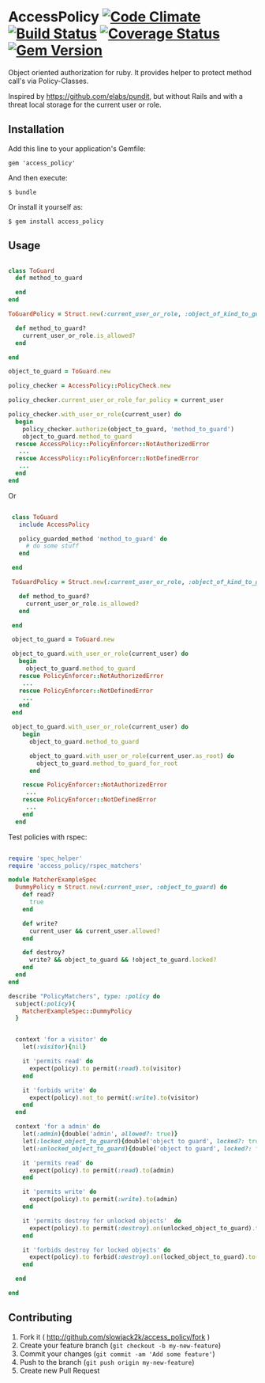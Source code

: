 # AccessPolicy [![Code Climate](https://codeclimate.com/github/slowjack2k/access_policy.png)](https://codeclimate.com/github/slowjack2k/access_policy) [![Build Status](https://travis-ci.org/slowjack2k/access_policy.png?branch=master)](https://travis-ci.org/slowjack2k/access_policy) [![Coverage Status](https://coveralls.io/repos/slowjack2k/access_policy/badge.png?branch=master)](https://coveralls.io/r/slowjack2k/access_policy?branch=master) [![Gem Version](https://badge.fury.io/rb/access_policy.png)](http://badge.fury.io/rb/access_policy)

Object oriented authorization for ruby. It provides helper to
protect method call's via Policy-Classes.

Inspired by https://github.com/elabs/pundit, but without Rails
and with a threat local storage for the current user or role.

## Installation

Add this line to your application's Gemfile:

    gem 'access_policy'

And then execute:

    $ bundle

Or install it yourself as:

    $ gem install access_policy

## Usage

```ruby

class ToGuard
  def method_to_guard

  end
end

ToGuardPolicy = Struct.new(:current_user_or_role, :object_of_kind_to_guard) do

  def method_to_guard?
    current_user_or_role.is_allowed?
  end

end

object_to_guard = ToGuard.new

policy_checker = AccessPolicy::PolicyCheck.new

policy_checker.current_user_or_role_for_policy = current_user

policy_checker.with_user_or_role(current_user) do
  begin
    policy_checker.authorize(object_to_guard, 'method_to_guard')
    object_to_guard.method_to_guard
  rescue AccessPolicy::PolicyEnforcer::NotAuthorizedError
   ...
  rescue AccessPolicy::PolicyEnforcer::NotDefinedError
   ...
  end
end


```

Or

```ruby

 class ToGuard
   include AccessPolicy

   policy_guarded_method 'method_to_guard' do
     # do some stuff
   end

 end

 ToGuardPolicy = Struct.new(:current_user_or_role, :object_of_kind_to_guard) do

   def method_to_guard?
     current_user_or_role.is_allowed?
   end

 end

 object_to_guard = ToGuard.new

 object_to_guard.with_user_or_role(current_user) do
   begin
     object_to_guard.method_to_guard
   rescue PolicyEnforcer::NotAuthorizedError
    ...
   rescue PolicyEnforcer::NotDefinedError
    ...
   end
 end

 object_to_guard.with_user_or_role(current_user) do
    begin
      object_to_guard.method_to_guard

      object_to_guard.with_user_or_role(current_user.as_root) do
        object_to_guard.method_to_guard_for_root
      end

    rescue PolicyEnforcer::NotAuthorizedError
     ...
    rescue PolicyEnforcer::NotDefinedError
     ...
    end
  end


```

Test policies with rspec:

```ruby

require 'spec_helper'
require 'access_policy/rspec_matchers'

module MatcherExampleSpec
  DummyPolicy = Struct.new(:current_user, :object_to_guard) do
    def read?
      true
    end

    def write?
      current_user && current_user.allowed?
    end

    def destroy?
      write? && object_to_guard && !object_to_guard.locked?
    end
  end
end

describe "PolicyMatchers", type: :policy do
  subject(:policy){
    MatcherExampleSpec::DummyPolicy
  }


  context 'for a visitor' do
    let(:visitor){nil}

    it 'permits read' do
      expect(policy).to permit(:read).to(visitor)
    end

    it 'forbids write' do
      expect(policy).not_to permit(:write).to(visitor)
    end
  end

  context 'for a admin' do
    let(:admin){double('admin', allowed?: true)}
    let(:locked_object_to_guard){double('object to guard', locked?: true)}
    let(:unlocked_object_to_guard){double('object to guard', locked?: false)}

    it 'permits read' do
      expect(policy).to permit(:read).to(admin)
    end

    it 'permits write' do
      expect(policy).to permit(:write).to(admin)
    end

    it 'permits destroy for unlocked objects'  do
      expect(policy).to permit(:destroy).on(unlocked_object_to_guard).to(admin)
    end

    it 'forbids destroy for locked objects' do
      expect(policy).to forbid(:destroy).on(locked_object_to_guard).to(admin)
    end

  end

end


```

## Contributing

1. Fork it ( http://github.com/slowjack2k/access_policy/fork )
2. Create your feature branch (`git checkout -b my-new-feature`)
3. Commit your changes (`git commit -am 'Add some feature'`)
4. Push to the branch (`git push origin my-new-feature`)
5. Create new Pull Request
